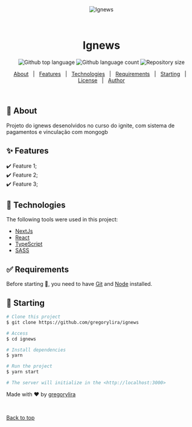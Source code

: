 <div align="center" id="top"> 
  <img src="./.github/app.gif" alt="Ignews" />

&#xa0;

  <!-- <a href="https://ignews.netlify.app">Demo</a> -->
</div>

<h1 align="center">Ignews</h1>

<p align="center">
  <img alt="Github top language" src="https://img.shields.io/github/languages/top/gregorylira/ignews-ignite-chapter3?color=56BEB8">

  <img alt="Github language count" src="https://img.shields.io/github/languages/count/gregorylira/ignews-ignite-chapter3?color=56BEB8">

  <img alt="Repository size" src="https://img.shields.io/github/repo-size/gregorylira/ignews-ignite-chapter3?color=56BEB8">


  <!-- <img alt="Github issues" src="https://img.shields.io/github/issues/{{YOUR_GITHUB_USERNAME}}/ignews?color=56BEB8" /> -->

  <!-- <img alt="Github forks" src="https://img.shields.io/github/forks/{{YOUR_GITHUB_USERNAME}}/ignews?color=56BEB8" /> -->

  <!-- <img alt="Github stars" src="https://img.shields.io/github/stars/{{YOUR_GITHUB_USERNAME}}/ignews?color=56BEB8" /> -->
</p>

<!-- Status -->

<!-- <h4 align="center">
	🚧  Ignews 🚀 Under construction...  🚧
</h4>

<hr> -->

<p align="center">
  <a href="#dart-about">About</a> &#xa0; | &#xa0; 
  <a href="#sparkles-features">Features</a> &#xa0; | &#xa0;
  <a href="#rocket-technologies">Technologies</a> &#xa0; | &#xa0;
  <a href="#white_check_mark-requirements">Requirements</a> &#xa0; | &#xa0;
  <a href="#checkered_flag-starting">Starting</a> &#xa0; | &#xa0;
  <a href="#memo-license">License</a> &#xa0; | &#xa0;
  <a href="https://github.com/gregorylira" target="_blank">Author</a>
</p>

<br>

## :dart: About

Projeto do ignews desenolvidos no curso do ignite, com sistema de pagamentos e vinculação com mongogb

## :sparkles: Features

:heavy_check_mark: Feature 1;\
:heavy_check_mark: Feature 2;\
:heavy_check_mark: Feature 3;

## :rocket: Technologies

The following tools were used in this project:

- [NextJs](https://nextjs.org/)
- [React](https://pt-br.reactjs.org/)
- [TypeScript](https://www.typescriptlang.org/)
- [SASS](https://sass-lang.com/)

## :white_check_mark: Requirements

Before starting :checkered_flag:, you need to have [Git](https://git-scm.com) and [Node](https://nodejs.org/en/) installed.

## :checkered_flag: Starting

```bash
# Clone this project
$ git clone https://github.com/gregorylira/ignews

# Access
$ cd ignews

# Install dependencies
$ yarn

# Run the project
$ yarn start

# The server will initialize in the <http://localhost:3000>
```


Made with :heart: by <a href="https://github.com/gregorylira" target="_blank">gregorylira</a>

&#xa0;

<a href="#top">Back to top</a>

